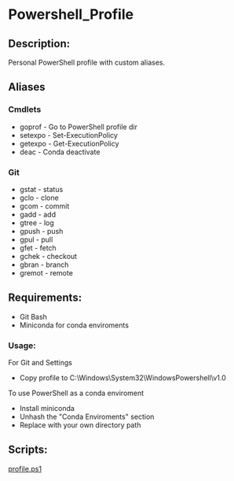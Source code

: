 # Powershell_Profile
## Description:
Personal PowerShell profile with custom aliases.

## Aliases
### Cmdlets
- goprof - Go to PowerShell profile dir
- setexpo - Set-ExecutionPolicy
- getexpo - Get-ExecutionPolicy
- deac - Conda deactivate

### Git
- gstat - status
- gclo - clone
- gcom - commit
- gadd - add
- gtree - log
- gpush - push
- gpul - pull
- gfet - fetch
- gchek - checkout
- gbran - branch
- gremot - remote

## Requirements:
- Git Bash
- Miniconda for conda enviroments

### Usage:
For Git and Settings
- Copy profile to C:\Windows\System32\WindowsPowershell\v1.0

To use PowerShell as a conda enviroment
- Install miniconda
- Unhash the "Conda Enviroments" section
- Replace <User> with your own directory path

## Scripts:
[profile.ps1](profile.ps1)
